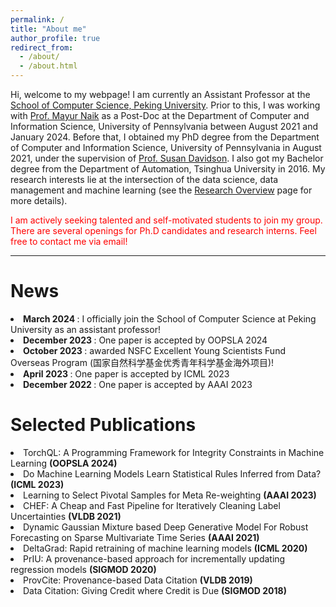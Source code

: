 ```yaml
---
permalink: /
title: "About me"
author_profile: true
redirect_from: 
  - /about/
  - /about.html
---
```


Hi, welcome to my webpage! I am currently an Assistant Professor at the [School of Computer Science, Peking University](https://cs.pku.edu.cn/). Prior to this, I was working with [Prof. Mayur Naik](https://www.cis.upenn.edu/~mhnaik/) as a Post-Doc at the Department of Computer and Information Science, University of Pennsylvania between August 2021 and January 2024. Before that, I obtained my PhD degree from the Department of Computer and Information Science, University of Pennsylvania in August 2021, under the supervision of [Prof. Susan Davidson](https://www.cis.upenn.edu/~susan/). I also got my Bachelor degree from the Department of Automation, Tsinghua University in 2016. My research interests lie at the intersection of the data science, data management and machine learning (see the [Research Overview](https://wuyinjun-1993.github.io/research/) page for more details). 



<p style="color: red;">I am actively seeking talented and self-motivated students to join my group. There are several openings for Ph.D candidates and research interns. Feel free to contact me via email!</p>

---

News
======


<li><b> March 2024 </b>: I officially join the School of Computer Science at Peking University as an assistant professor!</li>

<li><b> December 2023 </b>: One paper is accepted by OOPSLA 2024</li>

<li><b> October 2023 </b>: awarded NSFC Excellent Young Scientists Fund Overseas Program (国家自然科学基金优秀青年科学基金海外项目)!</li>

<li><b> April 2023 </b>: One paper is accepted by ICML 2023</li>

<li><b> December 2022 </b>: One paper is accepted by AAAI 2023</li>




Selected Publications
======

<li>TorchQL: A Programming Framework for Integrity Constraints in Machine Learning <b>(OOPSLA 2024)</b> </li>

<li>Do Machine Learning Models Learn Statistical Rules Inferred from Data? <b>(ICML 2023)</b> </li>

<li>Learning to Select Pivotal Samples for Meta Re-weighting <b>(AAAI 2023)</b> </li>

<li>CHEF: A Cheap and Fast Pipeline for Iteratively Cleaning Label Uncertainties <b>(VLDB 2021)</b> </li>

<li>Dynamic Gaussian Mixture based Deep Generative Model For Robust Forecasting on Sparse Multivariate Time Series <b>(AAAI 2021)</b> </li>

<li>DeltaGrad: Rapid retraining of machine learning models <b>(ICML 2020)</b> </li>

<li>PrIU: A provenance-based approach for incrementally updating regression models <b>(SIGMOD 2020)</b> </li>

<li>ProvCite: Provenance-based Data Citation <b>(VLDB 2019)</b></li>

<li>Data Citation: Giving Credit where Credit is Due <b>(SIGMOD 2018)</b> </li>


<!-- This is the front page of a website that is powered by the [academicpages template](https://github.com/academicpages/academicpages.github.io) and hosted on GitHub pages. [GitHub pages](https://pages.github.com) is a free service in which websites are built and hosted from code and data stored in a GitHub repository, automatically updating when a new commit is made to the respository. This template was forked from the [Minimal Mistakes Jekyll Theme](https://mmistakes.github.io/minimal-mistakes/) created by Michael Rose, and then extended to support the kinds of content that academics have: publications, talks, teaching, a portfolio, blog posts, and a dynamically-generated CV. You can fork [this repository](https://github.com/academicpages/academicpages.github.io) right now, modify the configuration and markdown files, add your own PDFs and other content, and have your own site for free, with no ads! An older version of this template powers my own personal website at [stuartgeiger.com](http://stuartgeiger.com), which uses [this Github repository](https://github.com/staeiou/staeiou.github.io). -->

<!-- Like many other Jekyll-based GitHub Pages templates, academicpages makes you separate the website's content from its form. The content & metadata of your website are in structured markdown files, while various other files constitute the theme, specifying how to transform that content & metadata into HTML pages. You keep these various markdown (.md), YAML (.yml), HTML, and CSS files in a public GitHub repository. Each time you commit and push an update to the repository, the [GitHub pages](https://pages.github.com/) service creates static HTML pages based on these files, which are hosted on GitHub's servers free of charge.

Many of the features of dynamic content management systems (like Wordpress) can be achieved in this fashion, using a fraction of the computational resources and with far less vulnerability to hacking and DDoSing. You can also modify the theme to your heart's content without touching the content of your site. If you get to a point where you've broken something in Jekyll/HTML/CSS beyond repair, your markdown files describing your talks, publications, etc. are safe. You can rollback the changes or even delete the repository and start over -- just be sure to save the markdown files! Finally, you can also write scripts that process the structured data on the site, such as [this one](https://github.com/academicpages/academicpages.github.io/blob/master/talkmap.ipynb) that analyzes metadata in pages about talks to display [a map of every location you've given a talk](https://academicpages.github.io/talkmap.html).

Getting started
======
1. Register a GitHub account if you don't have one and confirm your e-mail (required!)
1. Fork [this repository](https://github.com/academicpages/academicpages.github.io) by clicking the "fork" button in the top right. 
1. Go to the repository's settings (rightmost item in the tabs that start with "Code", should be below "Unwatch"). Rename the repository "[your GitHub username].github.io", which will also be your website's URL.
1. Set site-wide configuration and create content & metadata (see below -- also see [this set of diffs](http://archive.is/3TPas) showing what files were changed to set up [an example site](https://getorg-testacct.github.io) for a user with the username "getorg-testacct")
1. Upload any files (like PDFs, .zip files, etc.) to the files/ directory. They will appear at https://[your GitHub username].github.io/files/example.pdf.  
1. Check status by going to the repository settings, in the "GitHub pages" section

Site-wide configuration
------
The main configuration file for the site is in the base directory in [_config.yml](https://github.com/academicpages/academicpages.github.io/blob/master/_config.yml), which defines the content in the sidebars and other site-wide features. You will need to replace the default variables with ones about yourself and your site's github repository. The configuration file for the top menu is in [_data/navigation.yml](https://github.com/academicpages/academicpages.github.io/blob/master/_data/navigation.yml). For example, if you don't have a portfolio or blog posts, you can remove those items from that navigation.yml file to remove them from the header. 

Create content & metadata
------
For site content, there is one markdown file for each type of content, which are stored in directories like _publications, _talks, _posts, _teaching, or _pages. For example, each talk is a markdown file in the [_talks directory](https://github.com/academicpages/academicpages.github.io/tree/master/_talks). At the top of each markdown file is structured data in YAML about the talk, which the theme will parse to do lots of cool stuff. The same structured data about a talk is used to generate the list of talks on the [Talks page](https://academicpages.github.io/talks), each [individual page](https://academicpages.github.io/talks/2012-03-01-talk-1) for specific talks, the talks section for the [CV page](https://academicpages.github.io/cv), and the [map of places you've given a talk](https://academicpages.github.io/talkmap.html) (if you run this [python file](https://github.com/academicpages/academicpages.github.io/blob/master/talkmap.py) or [Jupyter notebook](https://github.com/academicpages/academicpages.github.io/blob/master/talkmap.ipynb), which creates the HTML for the map based on the contents of the _talks directory).

**Markdown generator**

I have also created [a set of Jupyter notebooks](https://github.com/academicpages/academicpages.github.io/tree/master/markdown_generator
) that converts a CSV containing structured data about talks or presentations into individual markdown files that will be properly formatted for the academicpages template. The sample CSVs in that directory are the ones I used to create my own personal website at stuartgeiger.com. My usual workflow is that I keep a spreadsheet of my publications and talks, then run the code in these notebooks to generate the markdown files, then commit and push them to the GitHub repository.

How to edit your site's GitHub repository
------
Many people use a git client to create files on their local computer and then push them to GitHub's servers. If you are not familiar with git, you can directly edit these configuration and markdown files directly in the github.com interface. Navigate to a file (like [this one](https://github.com/academicpages/academicpages.github.io/blob/master/_talks/2012-03-01-talk-1.md) and click the pencil icon in the top right of the content preview (to the right of the "Raw | Blame | History" buttons). You can delete a file by clicking the trashcan icon to the right of the pencil icon. You can also create new files or upload files by navigating to a directory and clicking the "Create new file" or "Upload files" buttons. 

Example: editing a markdown file for a talk
![Editing a markdown file for a talk](/images/editing-talk.png)

For more info
------
More info about configuring academicpages can be found in [the guide](https://academicpages.github.io/markdown/). The [guides for the Minimal Mistakes theme](https://mmistakes.github.io/minimal-mistakes/docs/configuration/) (which this theme was forked from) might also be helpful. -->
